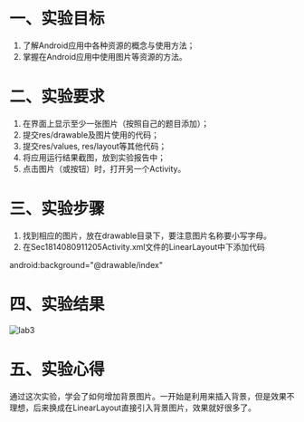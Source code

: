 # 一、实验目标
1. 了解Android应用中各种资源的概念与使用方法；
2. 掌握在Android应用中使用图片等资源的方法。

# 二、实验要求
1. 在界面上显示至少一张图片（按照自己的题目添加）；
2. 提交res/drawable及图片使用的代码；
3. 提交res/values, res/layout等其他代码；
4. 将应用运行结果截图，放到实验报告中；
5. 点击图片（或按钮）时，打开另一个Activity。

# 三、实验步骤
1. 找到相应的图片，放在drawable目录下，要注意图片名称要小写字母。
2. 在Sec1814080911205Activity.xml文件的LinearLayout中下添加代码

android:background="@drawable/index"

# 四、实验结果
![lab3](https://github.com/wuuuxj/android-labs-2020/tree/master/students/sec1814080911205/lab3.jpg)

# 五、实验心得
通过这次实验，学会了如何增加背景图片。一开始是利用<ImageView>来插入背景，但是效果不理想，后来换成在LinearLayout直接引入背景图片，效果就好很多了。
